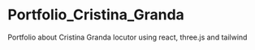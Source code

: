 # Portfolio_Cristina_Granda
Portfolio about Cristina Granda locutor using react, three.js and tailwind
